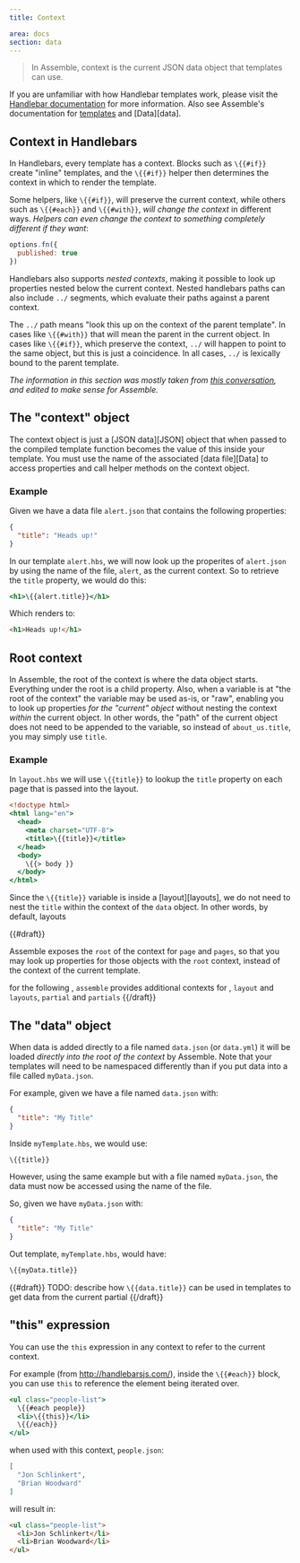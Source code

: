```yaml
---
title: Context

area: docs
section: data
---
```


> In Assemble, context is the current JSON data object that templates can use.

If you are unfamiliar with how Handlebar templates work, please visit the [Handlebar documentation](http://handlebarsjs.com/) for more information. Also see Assemble's documentation for [templates][templates-overview] and [Data][data].


## Context in Handlebars
In Handlebars, every template has a context. Blocks such as `\{{#if}}` create "inline" templates, and the `\{{#if}}` helper then determines the context in which to render the template.

Some helpers, like `\{{#if}}`, will preserve the current context, while others such as `\{{#each}}` and `\{{#with}}`, _will change the context_ in different ways. _Helpers can even change the context to something completely different if they want_:

```js
options.fn({
  published: true
})
```

Handlebars also supports _nested contexts_, making it possible to look up properties nested below the current context. Nested handlebars paths can also include `../` segments, which evaluate their paths against a parent context.

The `../` path means "look this up on the context of the parent template". In cases like `\{{#with}}` that will mean the parent in the current object. In cases like `\{{#if}}`, which preserve the context, `../` will happen to point to the same object, but this is just a coincidence. In all cases, `../` is lexically bound to the parent template.

_The information in this section was mostly taken from [this conversation](https://github.com/wycats/handlebars.js/issues/196#issuecomment-8581551), and edited to make sense for Assemble._

## The "context" object
The context object is just a [JSON data][JSON] object that when passed to the compiled template function becomes the value of this inside your template. You must use the name of the associated [data file][Data] to access properties and call helper methods on the context object.

### Example

Given we have a data file `alert.json` that contains the following properties:

```json
{
  "title": "Heads up!"
}
```

In our template `alert.hbs`, we will now look up the properites of `alert.json` by using the name of the file, `alert`, as the current context. So to retrieve the `title` property, we would do this:

```handlebars
<h1>\{{alert.title}}</h1>
```
Which renders to:

```html
<h1>Heads up!</h1>
```

## Root context
In Assemble, the root of the context is where the data object starts. Everything under the root is a child property. Also, when a variable is at "the root of the context" the variable may be used as-is, or "raw", enabling you to look up properties _for the "current" object_ without nesting the context _within_ the current object. In other words, the "path" of the current object does not need to be appended to the variable, so instead of `about_us.title`, you may simply use `title`.

### Example

In `layout.hbs` we will use `\{{title}}` to lookup the `title` property on each page that is passed into the layout.

```handlebars
<!doctype html>
<html lang="en">
  <head>
    <meta charset="UTF-8">
    <title>\{{title}}</title>
  </head>
  <body>
    \{{> body }}
  </body>
</html>
```
Since the `\{{title}}` variable is inside a [layout][layouts], we do not need to nest the `title` within the context of the `data` object. In other words, by default, layouts



{{#draft}}


Assemble exposes the `root` of the context for `page` and `pages`, so that you may look up properties for those objects with the `root` context, instead of the context of the current template.

for the following , `assemble` provides additional contexts for ,
`layout` and `layouts`, `partial` and `partials`
{{/draft}}


## The "data" object
When data is added directly to a file named `data.json` (or `data.yml`) it will be loaded _directly into the root of the context_ by Assemble. Note that your templates will need to be namespaced differently than if you put data into a file called `myData.json`.

For example, given we have a file named `data.json` with:

```json
{
  "title": "My Title"
}
```
Inside `myTemplate.hbs`, we would use:

```handlebars
\{{title}}
```

However, using the same example but with a file named `myData.json`, the data must now be accessed using the name of the file.

So, given we have `myData.json` with:

```json
{
  "title": "My Title"
}
```
Out template, `myTemplate.hbs`, would have:

```handlebars
\{{myData.title}}
```
{{#draft}}
TODO: describe how `\{{data.title}}` can be used in templates to get data from the current partial
{{/draft}}

## "this" expression

You can use the `this` expression in any context to refer to the current context.

For example (from http://handlebarsjs.com/), inside the `\{{#each}}` block, you can use `this` to reference the element being iterated over.

```handlebars
<ul class="people-list">
  \{{#each people}}
  <li>\{{this}}</li>
  \{{/each}}
</ul>
```
when used with this context, `people.json`:

```json
[
  "Jon Schlinkert",
  "Brian Woodward"
]
```

will result in:

```html
<ul class="people-list">
  <li>Jon Schlinkert</li>
  <li>Brian Woodward</li>
</ul>
```

[templates-overview]: https://github.com/assemble/assemble/wiki/Templates
